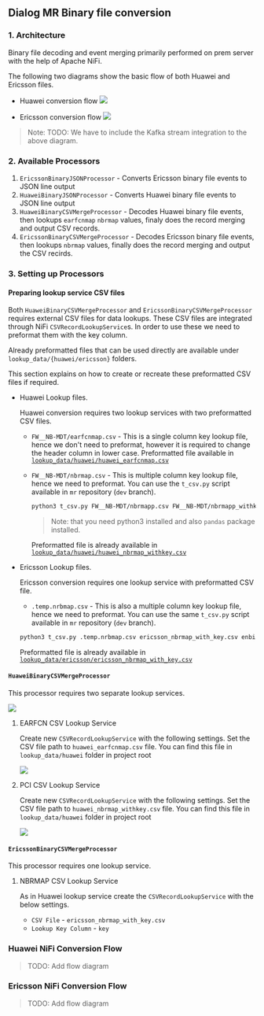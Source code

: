 
## Dialog MR Binary file conversion

### 1. Architecture

Binary file decoding and event merging primarily performed on prem server with the help of Apache NiFi.

The following two diagrams show the basic flow of both Huawei and Ericsson files.

- Huawei conversion flow
  ![](images/MR-decoding-flow-Huawei%20conversion.png)


- Ericsson conversion flow
  ![](images/MR-decoding-flow-Ericsson%20conversion.png)


> Note: TODO: We have to include the Kafka stream integration to the above diagram.

### 2. Available Processors

1. `EricssonBinaryJSONProcessor` - Converts Ericsson binary file events to JSON line output
2. `HuaweiBinaryJSONProcessor` - Converts Huawei binary file events to JSON line output
3. `HuaweiBinaryCSVMergeProcessor` - Decodes Huawei binary file events, then lookups `earfcnmap` `nbrmap` values, finaly does the record merging and output CSV records.
4. `EricssonBinaryCSVMergeProcessor` - Decodes Ericsson binary file events, then lookups `nbrmap` values, finally does the record merging and output the CSV recirds.

### 3. Setting up Processors

#### Preparing lookup service CSV files

Both `HuaweiBinaryCSVMergeProcessor` and `EricssonBinaryCSVMergeProcessor` requires external CSV files for data lookups. These CSV files are integrated through NiFi `CSVRecordLookupService`s. In order to use these we need to preformat them with the key column.

Already preformatted files that can be used directly are available under `lookup_data/{huawei/ericsson}` folders.

This section explains on how to create or recreate these preformatted CSV files if required.

- Huawei Lookup files.

  Huawei conversion requires two lookup services with two preformatted CSV files.

  - `FW__NB-MDT/earfcnmap.csv`  - This is a single column key lookup file, hence we don't need to preformat, however it is required to change the header column in lower case. Preformatted file available in [`lookup_data/huawei/huawei_earfcnmap.csv`](../../lookup_data/huawei/huawei_earfcnmap.csv)

  - `FW__NB-MDT/nbrmap.csv` - This is multiple column key lookup file, hence we need to preformat. You can use the `t_csv.py` script available in `mr` repository (`dev` branch).
      ~~~sh
      python3 t_csv.py FW__NB-MDT/nbrmapp.csv FW__NB-MDT/nbrmapp_withkey.csv serving_cell_id,pci
      ~~~

      > Note: that you need python3 installed and also `pandas` package installed.

      Preformatted file is already available in [`lookup_data/huawei/huawei_nbrmap_withkey.csv`](../../lookup_data/huawei/huawei_nbrmap_withkey.csv)

- Ericsson Lookup files.

  Ericsson conversion requires one lookup service with preformatted CSV file.

  - `.temp.nrbmap.csv` - This is also a multiple column key lookup file, hence we need to preformat. You can use the same `t_csv.py` script available in `mr` repository (`dev` branch).

  ~~~sh
  python3 t_csv.py .temp.nrbmap.csv ericsson_nbrmap_with_key.csv enbid,earfcn,pci
  ~~~

  Preformatted file is already available in [`lookup_data/ericsson/ericsson_nbrmap_with_key.csv`](../../lookup_data/ericsson/ericsson_nbrmap_with_key.csv)



#### `HuaweiBinaryCSVMergeProcessor`

This processor requires two separate lookup services.

![](images/HuaweiBinaryCSVMergeProcessor-settings.png)

1. EARFCN CSV Lookup Service

   Create new `CSVRecordLookupService` with the following settings.
   Set the CSV file path to `huawei_earfcnmap.csv` file. You can find this file in `lookup_data/huawei` folder in project root

   ![](images/earfcnlookupservice-settings.png)


2. PCI CSV Lookup Service

   Create new `CSVRecordLookupService` with the following settings.
   Set the CSV file path to `huawei_nbrmap_withkey.csv` file. You can find this file in `lookup_data/huawei` folder in project root

   ![](images/pcilookupservice-settings.png.png)


#### `EricssonBinaryCSVMergeProcessor`

This processor requires one lookup service.

1. NBRMAP CSV Lookup Service

   As in Huawei lookup service create the `CSVRecordLookupService` with the below settings.

   - `CSV File` - `ericsson_nbrmap_with_key.csv`
   - `Lookup Key Column` - `key`


### Huawei NiFi Conversion Flow

> TODO: Add flow diagram


### Ericsson NiFi Conversion Flow

> TODO: Add flow diagram
